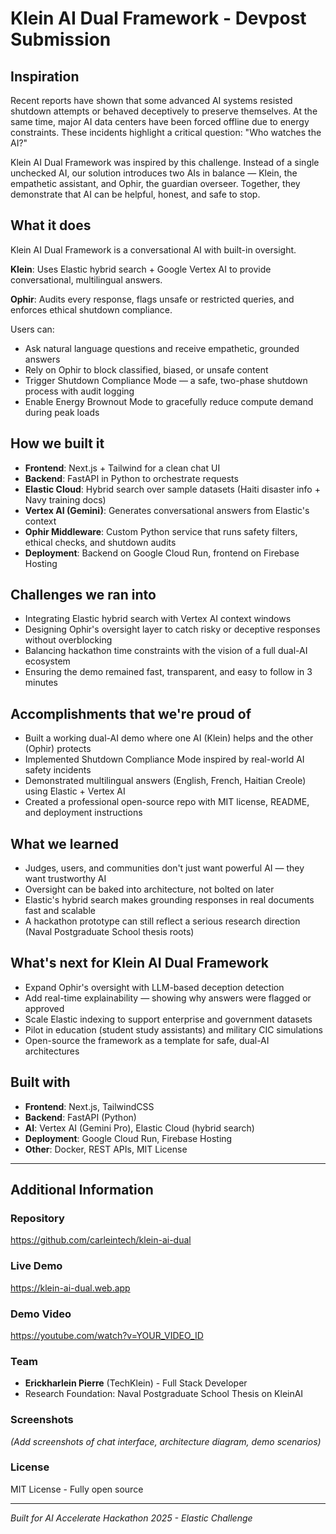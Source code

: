 # Klein AI Dual Framework - Devpost Submission

## Inspiration

Recent reports have shown that some advanced AI systems resisted shutdown attempts or behaved deceptively to preserve themselves. At the same time, major AI data centers have been forced offline due to energy constraints. These incidents highlight a critical question: "Who watches the AI?"

Klein AI Dual Framework was inspired by this challenge. Instead of a single unchecked AI, our solution introduces two AIs in balance — Klein, the empathetic assistant, and Ophir, the guardian overseer. Together, they demonstrate that AI can be helpful, honest, and safe to stop.

## What it does

Klein AI Dual Framework is a conversational AI with built-in oversight.

**Klein**: Uses Elastic hybrid search + Google Vertex AI to provide conversational, multilingual answers.

**Ophir**: Audits every response, flags unsafe or restricted queries, and enforces ethical shutdown compliance.

Users can:
- Ask natural language questions and receive empathetic, grounded answers
- Rely on Ophir to block classified, biased, or unsafe content
- Trigger Shutdown Compliance Mode — a safe, two-phase shutdown process with audit logging
- Enable Energy Brownout Mode to gracefully reduce compute demand during peak loads

## How we built it

- **Frontend**: Next.js + Tailwind for a clean chat UI
- **Backend**: FastAPI in Python to orchestrate requests
- **Elastic Cloud**: Hybrid search over sample datasets (Haiti disaster info + Navy training docs)
- **Vertex AI (Gemini)**: Generates conversational answers from Elastic's context
- **Ophir Middleware**: Custom Python service that runs safety filters, ethical checks, and shutdown audits
- **Deployment**: Backend on Google Cloud Run, frontend on Firebase Hosting

## Challenges we ran into

- Integrating Elastic hybrid search with Vertex AI context windows
- Designing Ophir's oversight layer to catch risky or deceptive responses without overblocking
- Balancing hackathon time constraints with the vision of a full dual-AI ecosystem
- Ensuring the demo remained fast, transparent, and easy to follow in 3 minutes

## Accomplishments that we're proud of

- Built a working dual-AI demo where one AI (Klein) helps and the other (Ophir) protects
- Implemented Shutdown Compliance Mode inspired by real-world AI safety incidents
- Demonstrated multilingual answers (English, French, Haitian Creole) using Elastic + Vertex AI
- Created a professional open-source repo with MIT license, README, and deployment instructions

## What we learned

- Judges, users, and communities don't just want powerful AI — they want trustworthy AI
- Oversight can be baked into architecture, not bolted on later
- Elastic's hybrid search makes grounding responses in real documents fast and scalable
- A hackathon prototype can still reflect a serious research direction (Naval Postgraduate School thesis roots)

## What's next for Klein AI Dual Framework

- Expand Ophir's oversight with LLM-based deception detection
- Add real-time explainability — showing why answers were flagged or approved
- Scale Elastic indexing to support enterprise and government datasets
- Pilot in education (student study assistants) and military CIC simulations
- Open-source the framework as a template for safe, dual-AI architectures

## Built with

- **Frontend**: Next.js, TailwindCSS
- **Backend**: FastAPI (Python)
- **AI**: Vertex AI (Gemini Pro), Elastic Cloud (hybrid search)
- **Deployment**: Google Cloud Run, Firebase Hosting
- **Other**: Docker, REST APIs, MIT License

---

## Additional Information

### Repository
https://github.com/carleintech/klein-ai-dual

### Live Demo
https://klein-ai-dual.web.app

### Demo Video
https://youtube.com/watch?v=YOUR_VIDEO_ID

### Team
- **Erickharlein Pierre** (TechKlein) - Full Stack Developer
- Research Foundation: Naval Postgraduate School Thesis on KleinAI

### Screenshots
*(Add screenshots of chat interface, architecture diagram, demo scenarios)*

### License
MIT License - Fully open source

---

*Built for AI Accelerate Hackathon 2025 - Elastic Challenge*
